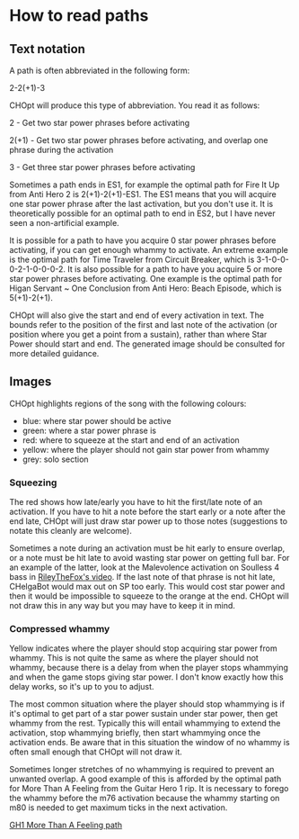 # How to read paths

## Text notation

A path is often abbreviated in the following form:

2-2(+1)-3

CHOpt will produce this type of abbreviation. You read it as follows:

2 - Get two star power phrases before activating

2(+1) - Get two star power phrases before activating, and overlap one phrase
during the activation

3 - Get three star power phrases before activating

Sometimes a path ends in ES1, for example the optimal path for Fire It Up from
Anti Hero 2 is 2(+1)-2(+1)-ES1. The ES1 means that you will acquire one star
power phrase after the last activation, but you don't use it. It is
theoretically possible for an optimal path to end in ES2, but I have never seen
a non-artificial example.

It is possible for a path to have you acquire 0 star power phrases before
activating, if you can get enough whammy to activate. An extreme example is the
optimal path for Time Traveler from Circuit Breaker, which is
3-1-0-0-0-2-1-0-0-0-2. It is also possible for a path to have you acquire 5 or
more star power phrases before activating. One example is the optimal path for
Higan Servant ~ One Conclusion from Anti Hero: Beach Episode, which is
5(+1)-2(+1).

CHOpt will also give the start and end of every activation in text. The bounds
refer to the position of the first and last note of the activation (or position
where you get a point from a sustain), rather than where Star Power should start
and end. The generated image should be consulted for more detailed guidance.

## Images

CHOpt highlights regions of the song with the following colours:
* blue: where star power should be active
* green: where a star power phrase is
* red: where to squeeze at the start and end of an activation
* yellow: where the player should not gain star power from whammy
* grey: solo section

### Squeezing

The red shows how late/early you have to hit the first/late note of an
activation. If you have to hit a note before the start early or a note after
the end late, CHOpt will just draw star power up to those notes (suggestions to
notate this cleanly are welcome).

Sometimes a note during an activation must be hit early to ensure overlap, or a
note must be hit late to avoid wasting star power on getting full bar. For an
example of the latter, look at the Malevolence activation on Soulless 4 bass in
[RileyTheFox's video](https://www.youtube.com/watch?v=MWl9mmx7kpY&t=6m). If the
last note of that phrase is not hit late, CHelgaBot would max out on SP too
early. This would cost star power and then it would be impossible to squeeze to
the orange at the end. CHOpt will not draw this in any way but you may have to
keep it in mind.

### Compressed whammy

Yellow indicates where the player should stop acquiring star power from whammy.
This is not quite the same as where the player should not whammy, because there
is a delay from when the player stops whammying and when the game stops giving
star power. I don't know exactly how this delay works, so it's up to you to
adjust.

The most common situation where the player should stop whammying is if it's
optimal to get part of a star power sustain under star power, then get whammy
from the rest. Typically this will entail whammying to extend the activation,
stop whammying briefly, then start whammying once the activation ends. Be aware
that in this situation the window of no whammy is often small enough that CHOpt
will not draw it.

Sometimes longer stretches of no whammying is required to prevent an unwanted
overlap. A good example of this is afforded by the optimal path for More Than A
Feeling from the Guitar Hero 1 rip. It is necessary to forego the whammy before
the m76 activation because the whammy starting on m80 is needed to get maximum
ticks in the next activation.

[GH1 More Than A Feeling path](more-than-a-feeling.png)
